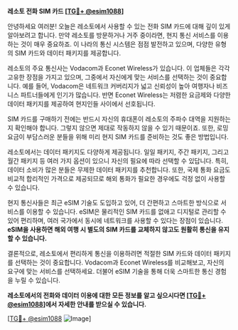 **레소토 전화 SIM 카드 [[TG💪+ @esim1088](https://t.me/s/esim1088)]**

안녕하세요 여러분! 오늘은 레소토에서 사용할 수 있는 전화 SIM 카드에 대해 깊이 있게 알아보려고 합니다. 만약 레소토를 방문하거나 거주 중이라면, 현지 통신 서비스를 이용하는 것이 매우 중요하죠. 이 나라의 통신 시스템은 점점 발전하고 있으며, 다양한 유형의 SIM 카드와 데이터 패키지를 제공합니다.

레소토의 주요 통신사는 Vodacom과 Econet Wireless가 있습니다. 이 업체들은 각각 고유한 장점을 가지고 있으며, 그중에서 자신에게 맞는 서비스를 선택하는 것이 중요합니다. 예를 들어, Vodacom은 네트워크 커버리지가 넓고 신뢰성이 높아 여행자나 비즈니스 파트너들에게 인기가 많습니다. 반면 Econet Wireless는 저렴한 요금제와 다양한 데이터 패키지를 제공하여 현지인들 사이에서 선호됩니다.

SIM 카드를 구매하기 전에는 반드시 자신의 휴대폰이 레소토의 주파수 대역을 지원하는지 확인해야 합니다. 그렇지 않으면 제대로 작동하지 않을 수 있기 때문이죠. 또한, 로밍 요금이 부담스러운 분들을 위해 미리 현지 SIM 카드를 준비하는 것도 좋은 방법입니다.

레소토에서는 데이터 패키지도 다양하게 제공됩니다. 일일 패키지, 주간 패키지, 그리고 월간 패키지 등 여러 가지 옵션이 있으니 자신의 필요에 따라 선택할 수 있답니다. 특히, 데이터 소비가 많은 분들은 무제한 데이터 패키지를 추천합니다. 또한, 국제 통화 요금도 비교적 합리적인 가격으로 제공되므로 해외 통화가 필요한 경우에도 걱정 없이 사용할 수 있습니다.

현지 통신사들은 최근 eSIM 기술도 도입하고 있어, 더 간편하고 스마트한 방식으로 서비스를 이용할 수 있습니다. eSIM은 물리적인 SIM 카드를 없애고 디지털로 관리할 수 있어 편리하며, 여러 국가에서 동시에 네트워크를 사용할 수 있다는 장점이 있습니다. **eSIM을 사용하면 해외 여행 시 별도의 SIM 카드를 교체하지 않고도 원활히 통신을 유지할 수 있습니다.**

결론적으로, 레소토에서 편리하게 통신을 이용하려면 적절한 SIM 카드와 데이터 패키지를 선택하는 것이 중요합니다. Vodacom과 Econet Wireless를 비교해보고, 자신의 요구에 맞는 서비스를 선택하세요. 더불어 eSIM 기술을 통해 더욱 스마트한 통신 경험을 누릴 수 있습니다.

**레소토에서의 전화와 데이터 이용에 대한 모든 정보를 알고 싶으시다면 [[TG💪+ @esim1088](https://t.me/s/esim1088)]에서 자세한 안내를 받으실 수 있습니다.**

[[TG💪+ @esim1088](https://t.me/s/esim1088) ![Image](https://i.postimg.cc/Y0z9fWf4/image.png)]